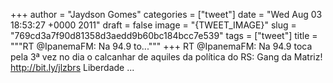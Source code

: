 
+++
author = "Jaydson Gomes"
categories = ["tweet"]
date = "Wed Aug 03 18:53:27 +0000 2011"
draft = false
image = "{TWEET_IMAGE}"
slug = "769cd3a7f90d81358d3aedd9b60bc184bcc7e539"
tags = ["tweet"]
title = """RT @IpanemaFM: Na 94.9 to..."""
+++
RT @IpanemaFM: Na 94.9 toca pela 3ª vez no dia o calcanhar de aquiles da política do RS: Gang da Matriz! http://bit.ly/jlzbrs Liberdade  ...
